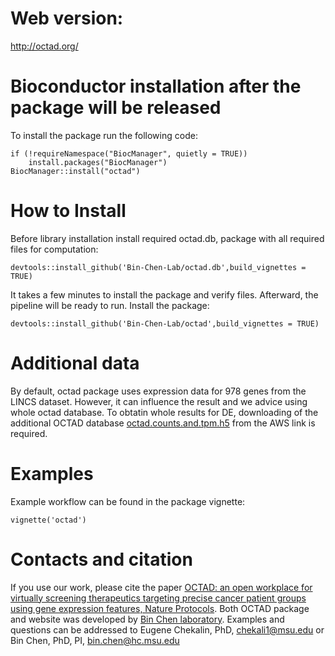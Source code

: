 # Web version:
http://octad.org/

# Bioconductor installation after the package will be released
To install the package run the following code:
```
if (!requireNamespace("BiocManager", quietly = TRUE))
    install.packages("BiocManager")
BiocManager::install("octad")
``` 

# How to Install
Before library installation install required octad.db, package with all required files for computation:
```
devtools::install_github('Bin-Chen-Lab/octad.db',build_vignettes = TRUE)
```
It takes a few minutes to install the package and verify files. Afterward, the pipeline will be ready to run. 
Install the package:
```
devtools::install_github('Bin-Chen-Lab/octad',build_vignettes = TRUE)
```



# Additional data
By default, octad package uses expression data for 978 genes from the LINCS dataset. However, it can influence the result and we advice using whole octad database. To obtatin whole results for DE, downloading of the additional OCTAD database [octad.counts.and.tpm.h5](https://chenlab-data-public.s3-us-west-2.amazonaws.com/octad/octad.counts.and.tpm.h5) from the AWS link is required.


# Examples
Example workflow can be found in the package vignette:
```
vignette('octad')
``` 

# Contacts and citation
If you use our work, please cite the paper [OCTAD: an open workplace for virtually screening therapeutics targeting precise cancer patient groups using gene expression features, Nature Protocols](https://www.nature.com/articles/s41596-020-00430-z). Both OCTAD package and website was developed by [Bin Chen laboratory](http://binchenlab.org/).
Examples and questions can be addressed to Eugene Chekalin, PhD, chekali1@msu.edu or Bin Chen, PhD, PI, bin.chen@hc.msu.edu
